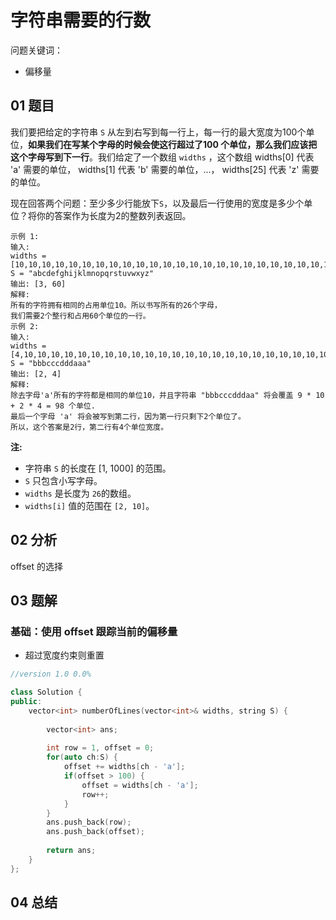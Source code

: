 # 字符串需要的行数
问题关键词：

- 偏移量

## 01 题目

我们要把给定的字符串 `S` 从左到右写到每一行上，每一行的最大宽度为100个单位，**如果我们在写某个字母的时候会使这行超过了100 个单位，那么我们应该把这个字母写到下一行**。我们给定了一个数组 `widths` ，这个数组 widths[0] 代表 'a' 需要的单位， widths[1] 代表 'b' 需要的单位，...， widths[25] 代表 'z' 需要的单位。

现在回答两个问题：至少多少行能放下`S`，以及最后一行使用的宽度是多少个单位？将你的答案作为长度为2的整数列表返回。

```
示例 1:
输入: 
widths = [10,10,10,10,10,10,10,10,10,10,10,10,10,10,10,10,10,10,10,10,10,10,10,10,10,10]
S = "abcdefghijklmnopqrstuvwxyz"
输出: [3, 60]
解释: 
所有的字符拥有相同的占用单位10。所以书写所有的26个字母，
我们需要2个整行和占用60个单位的一行。
示例 2:
输入: 
widths = [4,10,10,10,10,10,10,10,10,10,10,10,10,10,10,10,10,10,10,10,10,10,10,10,10,10]
S = "bbbcccdddaaa"
输出: [2, 4]
解释: 
除去字母'a'所有的字符都是相同的单位10，并且字符串 "bbbcccdddaa" 将会覆盖 9 * 10 + 2 * 4 = 98 个单位.
最后一个字母 'a' 将会被写到第二行，因为第一行只剩下2个单位了。
所以，这个答案是2行，第二行有4个单位宽度。
```

 

**注:**

- 字符串 `S` 的长度在 [1, 1000] 的范围。
- `S` 只包含小写字母。
- `widths` 是长度为 `26`的数组。
- `widths[i]` 值的范围在 `[2, 10]`。

## 02 分析

offset 的选择

## 03 题解

### 基础：使用 offset 跟踪当前的偏移量

- 超过宽度约束则重置

```c++
//version 1.0 0.0%

class Solution {
public:
    vector<int> numberOfLines(vector<int>& widths, string S) {
        
        vector<int> ans;
        
        int row = 1, offset = 0;
        for(auto ch:S) {
            offset += widths[ch - 'a'];
            if(offset > 100) {
                offset = widths[ch - 'a'];
                row++;
            }
        }
        ans.push_back(row);
        ans.push_back(offset);
        
        return ans;
    }
};
```

## 04 总结


